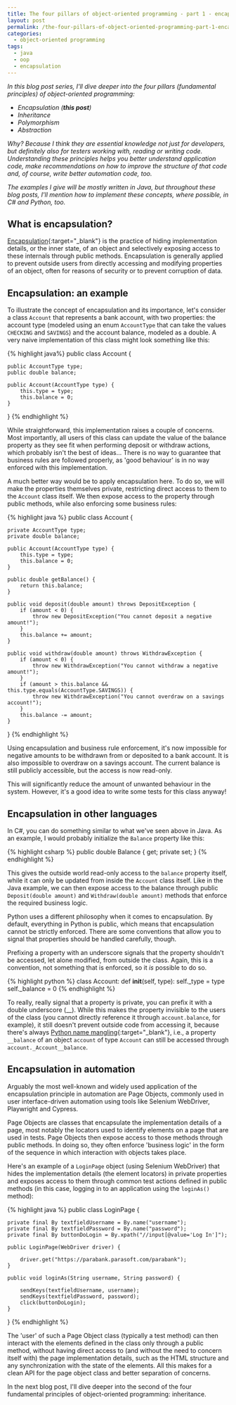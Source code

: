 ```yaml
---
title: The four pillars of object-oriented programming - part 1 - encapsulation
layout: post
permalink: /the-four-pillars-of-object-oriented-programming-part-1-encapsulation/
categories:
  - object-oriented programming
tags:
  - java
  - oop
  - encapsulation
---
```

_In this blog post series, I'll dive deeper into the four pillars (fundamental principles) of object-oriented programming:_

* _Encapsulation (**this post**)_
* _Inheritance_
* _Polymorphism_
* _Abstraction_

_Why? Because I think they are essential knowledge not just for developers, but definitely also for testers working with, reading or writing code. Understanding these principles helps you better understand application code, make recommendations on how to improve the structure of that code and, of course, write better automation code, too._

_The examples I give will be mostly written in Java, but throughout these blog posts, I'll mention how to implement these concepts, where possible, in C# and Python, too._

## What is encapsulation?
[Encapsulation](https://en.wikipedia.org/wiki/Encapsulation_(computer_programming)){:target="_blank"} is the practice of hiding implementation details, or the inner state, of an object and selectively exposing access to these internals through public methods. Encapsulation is generally applied to prevent outside users from directly accessing and modifying properties of an object, often for reasons of security or to prevent corruption of data.

## Encapsulation: an example
To illustrate the concept of encapsulation and its importance, let's consider a class `Account` that represents a bank account, with two properties: the account type (modeled using an enum `AccountType` that can take the values `CHECKING` and `SAVINGS`) and the account balance, modeled as a double. A very naive implementation of this class might look something like this:

{% highlight java%}
public class Account {

    public AccountType type;
    public double balance;
    
    public Account(AccountType type) {
        this.type = type;
        this.balance = 0;
    }
}
{% endhighlight %}

While straightforward, this implementation raises a couple of concerns. Most importantly, all users of this class can update the value of the balance property as they see fit when performing deposit or withdraw actions, which probably isn't the best of ideas... There is no way to guarantee that business rules are followed properly, as 'good behaviour' is in no way enforced with this implementation.

A much better way would be to apply encapsulation here. To do so, we will make the properties themselves private, restricting direct access to them to the `Account` class itself. We then expose access to the property through public methods, while also enforcing some business rules:

{% highlight java %}
public class Account {

    private AccountType type;
    private double balance;

    public Account(AccountType type) {
        this.type = type;
        this.balance = 0;
    }

    public double getBalance() {
        return this.balance;
    }
    
    public void deposit(double amount) throws DepositException {
        if (amount < 0) {
            throw new DepositException("You cannot deposit a negative amount!");
        }
        this.balance += amount;
    }
    
    public void withdraw(double amount) throws WithdrawException {
        if (amount < 0) {
            throw new WithdrawException("You cannot withdraw a negative amount!");
        }
        if (amount > this.balance && this.type.equals(AccountType.SAVINGS)) {
            throw new WithdrawException("You cannot overdraw on a savings account!");
        }
        this.balance -= amount;
    }
}
{% endhighlight %}

Using encapsulation and business rule enforcement, it's now impossible for negative amounts to be withdrawn from or deposited to a bank account. It is also impossible to overdraw on a savings account. The current balance is still publicly accessible, but the access is now read-only.

This will significantly reduce the amount of unwanted behaviour in the system. However, it's a good idea to write some tests for this class anyway!

## Encapsulation in other languages
In C#, you can do something similar to what we've seen above in Java. As an example, I would probably initialize the `Balance` property like this:

{% highlight csharp %}
public double Balance { get; private set; }
{% endhighlight %}

This gives the outside world read-only access to the `balance` property itself, while it can only be updated from inside the `Account` class itself. Like in the Java example, we can then expose access to the balance through public `Deposit(double amount)` and `Withdraw(double amount)` methods that enforce the required business logic.

Python uses a different philosophy when it comes to encapsulation. By default, everything in Python is public, which means that encapsulation cannot be strictly enforced. There are some conventions that allow you to signal that properties should be handled carefully, though.

Prefixing a property with an underscore signals that the property shouldn't be accessed, let alone modified, from outside the class. Again, this is a convention, not something that is enforced, so it _is_ possible to do so.

{% highlight python %}
class Account:
    def __init__(self, type):
        self._type = type
        self._balance = 0
{% endhighlight %}

To really, really signal that a property is private, you can prefix it with a double underscore (__). While this makes the property invisible to the users of the class (you cannot directly reference it through `account.balance`, for example), it still doesn't prevent outside code from accessing it, because there's always [Python name mangling](https://www.geeksforgeeks.org/name-mangling-in-python/){:target="_blank"}, i.e., a property `__balance` of an object `account` of type `Account` can still be accessed through `account._Account__balance`.

## Encapsulation in automation
Arguably the most well-known and widely used application of the encapsulation principle in automation are Page Objects, commonly used in user interface-driven automation using tools like Selenium WebDriver, Playwright and Cypress.

Page Objects are classes that encapsulate the implementation details of a page, most notably the locators used to identify elements on a page that are used in tests. Page Objects then expose access to those methods through public methods. In doing so, they often enforce 'business logic' in the form of the sequence in which interaction with objects takes place.

Here's an example of a `LoginPage` object (using Selenium WebDriver) that hides the implementation details (the element locators) in private properties and exposes access to them through common test actions defined in public methods (in this case, logging in to an application using the `loginAs()` method):

{% highlight java %}
public class LoginPage {

    private final By textfieldUsername = By.name("username");
    private final By textfieldPassword = By.name("password");
    private final By buttonDoLogin = By.xpath("//input[@value='Log In']");

    public LoginPage(WebDriver driver) {

        driver.get("https://parabank.parasoft.com/parabank");
    }

    public void loginAs(String username, String password) {

        sendKeys(textfieldUsername, username);
        sendKeys(textfieldPassword, password);
        click(buttonDoLogin);
    }
}
{% endhighlight %}

The 'user' of such a Page Object class (typically a test method) can then interact with the elements defined in the class only through a public method, without having direct access to (and without the need to concern itself with) the page implementation details, such as the HTML structure and any synchronization with the state of the elements. All this makes for a clean API for the page object class and better separation of concerns.

In the next blog post, I'll dive deeper into the second of the four fundamental principles of object-oriented programming: inheritance.